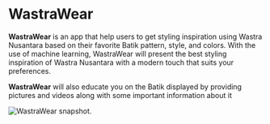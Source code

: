 # WastraWear

**WastraWear** is an app that help users to get styling inspiration using Wastra Nusantara based on their favorite Batik pattern, style, and colors. With the use of machine learning, WastraWear will present the best styling inspiration of Wastra Nusantara with a modern touch that suits your preferences. 

**WastraWear** will also educate you on the Batik displayed by providing pictures and videos along with some important information about it

![WastraWear snapshot.](https://github.com/azer0ne/WastraWear/assets/31994090/a391132e-4654-48c7-a31b-12a6f08f14a3)

